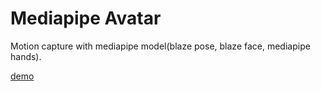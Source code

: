 # Mediapipe Avatar

Motion capture with mediapipe model(blaze pose, blaze face, mediapipe hands).

[demo](https://flect-lab-web.s3-us-west-2.amazonaws.com/P03_wokers/mediapipe-avatar-js-demo/index.html)
